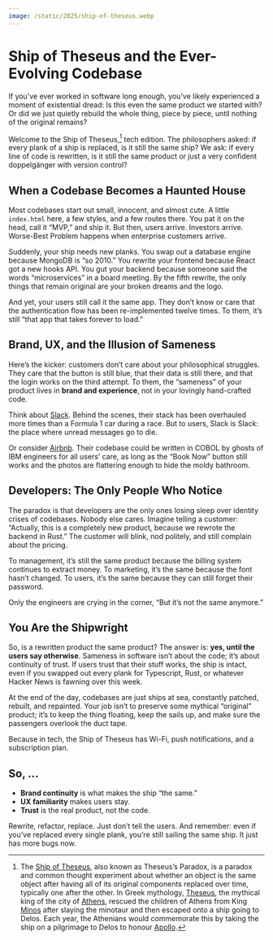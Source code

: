 ```yaml
---
image: /static/2025/ship-of-theseus.webp
---
```


# Ship of Theseus and the Ever-Evolving Codebase

If you’ve ever worked in software long enough, you’ve likely experienced a moment of existential dread: Is this even the same product we started with? Or did we just quietly rebuild the whole thing, piece by piece, until nothing of the original remains?

Welcome to the Ship of Theseus,[^ShipTheseus] tech edition. The philosophers asked: if every plank of a ship is replaced, is it still the same ship? We ask: if every line of code is rewritten, is it still the same product or just a very confident doppelgänger with version control?

## When a Codebase Becomes a Haunted House

Most codebases start out small, innocent, and almost cute. A little `index.html` here, a few styles, and a few routes there. You pat it on the head, call it “MVP,” and ship it. But then, users arrive. Investors arrive. Worse-Best Problem happens when enterprise customers arrive.

Suddenly, your ship needs new planks. You swap out a database engine because MongoDB is “so 2010.” You rewrite your frontend because React got a new hooks API. You gut your backend because someone said the words “microservices” in a board meeting. By the fifth rewrite, the only things that remain original are your broken dreams and the logo.

And yet, your users still call it the same app. They don’t know or care that the authentication flow has been re-implemented twelve times. To them, it’s still “that app that takes forever to load.”

## Brand, UX, and the Illusion of Sameness

Here’s the kicker: customers don’t care about your philosophical struggles. They care that the button is still blue, that their data is still there, and that the login works on the third attempt. To them, the “sameness” of your product lives in **brand and experience**, not in your lovingly hand-crafted code.

Think about [Slack](https://slack.com/). Behind the scenes, their stack has been overhauled more times than a Formula 1 car during a race. But to users, Slack is Slack: the place where unread messages go to die.

Or consider [Airbnb](https://airbnb.com/). Their codebase could be written in COBOL by ghosts of IBM engineers for all users’ care, as long as the “Book Now” button still works and the photos are flattering enough to hide the moldy bathroom.

## Developers: The Only People Who Notice

The paradox is that developers are the only ones losing sleep over identity crises of codebases. Nobody else cares. Imagine telling a customer: “Actually, this is a completely new product, because we rewrote the backend in Rust.” The customer will blink, nod politely, and still complain about the pricing.

To management, it’s still the same product because the billing system continues to extract money. To marketing, it’s the same because the font hasn’t changed. To users, it’s the same because they can still forget their password.

Only the engineers are crying in the corner, “But it’s not the same anymore.”

## You Are the Shipwright

So, is a rewritten product the same product? The answer is: **yes, until the users say otherwise**. Sameness in software isn’t about the code; it’s about continuity of trust. If users trust that their stuff works, the ship is intact, even if you swapped out every plank for Typescript, Rust, or whatever Hacker News is fawning over this week.

At the end of the day, codebases are just ships at sea, constantly patched, rebuilt, and repainted. Your job isn’t to preserve some mythical “original” product; it’s to keep the thing floating, keep the sails up, and make sure the passengers overlook the duct tape.

Because in tech, the Ship of Theseus has Wi-Fi, push notifications, and a subscription plan.

## So, …

- **Brand continuity** is what makes the ship “the same.”  
- **UX familiarity** makes users stay.  
- **Trust** is the real product, not the code.  

Rewrite, refactor, replace. Just don’t tell the users. And remember: even if you’ve replaced every single plank, you’re still sailing the same ship. It just has more bugs now.

[^ShipTheseus]: The [Ship of Theseus](https://en.wikipedia.org/wiki/Ship_of_Theseus), also known as Theseus’s Paradox, is a paradox and common thought experiment about whether an object is the same object after having all of its original components replaced over time, typically one after the other. In Greek mythology, [Theseus](https://en.wikipedia.org/wiki/Theseus), the mythical king of the city of [Athens](https://en.wikipedia.org/wiki/Athens), rescued the children of Athens from King [Minos](https://en.wikipedia.org/wiki/Minos) after slaying the minotaur and then escaped onto a ship going to Delos. Each year, the Athenians would commemorate this by taking the ship on a pilgrimage to Delos to honour [Apollo](https://en.wikipedia.org/wiki/Apollo).